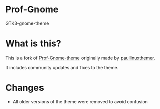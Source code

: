 # Prof-Gnome
GTK3-gnome-theme

# What is this?
This is a fork of [Prof-Gnome-theme](https://github.com/paullinuxthemer/Prof-Gnome) originally made by [paullinuxthemer](https://github.com/paullinuxthemer).

It includes community updates and fixes to the theme.

# Changes
- All older versions of the theme were removed to avoid confusion
